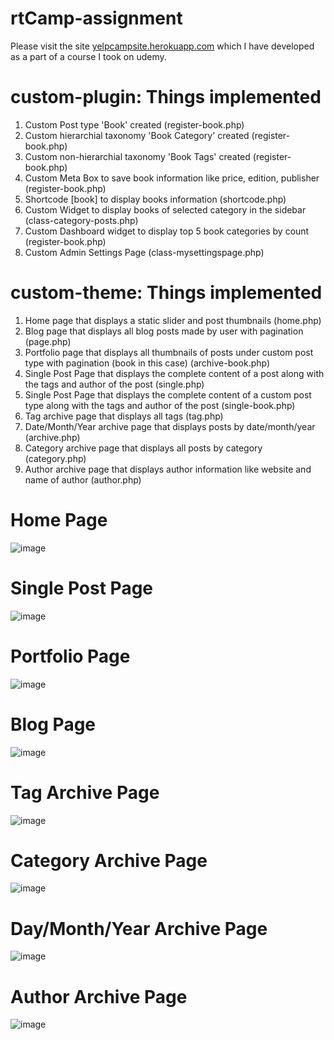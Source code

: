 # rtCamp-assignment

Please visit the site [yelpcampsite.herokuapp.com](https://yelpcampsite.herokuapp.com) which I have developed as a part of a course I took on udemy.

# custom-plugin: Things implemented
1) Custom Post type 'Book' created (register-book.php)
2) Custom hierarchial taxonomy 'Book Category' created (register-book.php)
3) Custom non-hierarchial taxonomy 'Book Tags' created (register-book.php)
4) Custom Meta Box to save book information like price, edition, publisher (register-book.php)
5) Shortcode [book] to display books information (shortcode.php)
6) Custom Widget to display books of selected category in the sidebar (class-category-posts.php)
8) Custom Dashboard widget to display top 5 book categories by count (register-book.php)
9) Custom Admin Settings Page (class-mysettingspage.php)

# custom-theme: Things implemented
1) Home page that displays a static slider and post thumbnails (home.php)
2) Blog page that displays all blog posts made by user with pagination (page.php)
3) Portfolio page that displays all thumbnails of posts under custom post type with pagination (book in this case) (archive-book.php)
4) Single Post Page that displays the complete content of a post along with the tags and author of the post (single.php)
5) Single Post Page that displays the complete content of a custom post type along with the tags and author of the post (single-book.php)
5) Tag archive page that displays all tags (tag.php)
6) Date/Month/Year archive page that displays posts by date/month/year (archive.php)
7) Category archive page that displays all posts by category (category.php)
8) Author archive page that displays author information like website and name of author (author.php)

# Home Page
![image](/custom-theme/Home.png)

# Single Post Page
![image](/custom-theme/Single.png)

# Portfolio Page
![image](/custom-theme/Portfolio.png)

# Blog Page
![image](/custom-theme/Blog.png)

# Tag Archive Page
![image](/custom-theme/Tag-archive.png)

# Category Archive Page
![image](/custom-theme/Category-archive.png)

# Day/Month/Year Archive Page
![image](/custom-theme/Day-archive.png)

# Author Archive Page
![image](/custom-theme/Author-archive.png)
